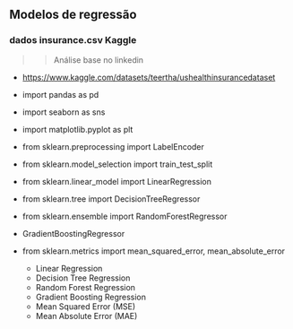 ## Modelos de regressão

### dados insurance.csv Kaggle
>> Análise base no linkedin
- <https://www.kaggle.com/datasets/teertha/ushealthinsurancedataset>


- import pandas as pd
- import seaborn as sns
- import matplotlib.pyplot as plt
- from sklearn.preprocessing import LabelEncoder
- from sklearn.model_selection import train_test_split
- from sklearn.linear_model import LinearRegression
- from sklearn.tree import DecisionTreeRegressor
- from sklearn.ensemble import RandomForestRegressor
- GradientBoostingRegressor
- from sklearn.metrics import mean_squared_error, mean_absolute_error


    - Linear Regression
    - Decision Tree Regression
    - Random Forest Regression
    - Gradient Boosting Regression
    - Mean Squared Error (MSE)
    - Mean Absolute Error (MAE)

